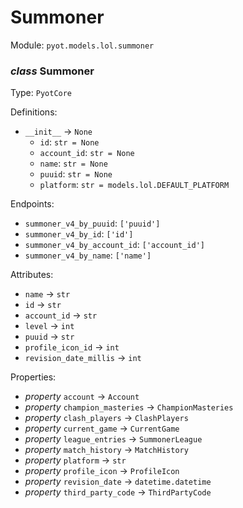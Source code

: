 # Summoner 

Module: `pyot.models.lol.summoner` 

### _class_ Summoner

Type: `PyotCore` 

Definitions: 
* `__init__` -> `None` 
  * `id`: `str = None` 
  * `account_id`: `str = None` 
  * `name`: `str = None` 
  * `puuid`: `str = None` 
  * `platform`: `str = models.lol.DEFAULT_PLATFORM` 

Endpoints: 
* `summoner_v4_by_puuid`: `['puuid']` 
* `summoner_v4_by_id`: `['id']` 
* `summoner_v4_by_account_id`: `['account_id']` 
* `summoner_v4_by_name`: `['name']` 

Attributes: 
* `name` -> `str` 
* `id` -> `str` 
* `account_id` -> `str` 
* `level` -> `int` 
* `puuid` -> `str` 
* `profile_icon_id` -> `int` 
* `revision_date_millis` -> `int` 

Properties: 
* _property_ `account` -> `Account` 
* _property_ `champion_masteries` -> `ChampionMasteries` 
* _property_ `clash_players` -> `ClashPlayers` 
* _property_ `current_game` -> `CurrentGame` 
* _property_ `league_entries` -> `SummonerLeague` 
* _property_ `match_history` -> `MatchHistory` 
* _property_ `platform` -> `str` 
* _property_ `profile_icon` -> `ProfileIcon` 
* _property_ `revision_date` -> `datetime.datetime` 
* _property_ `third_party_code` -> `ThirdPartyCode` 


